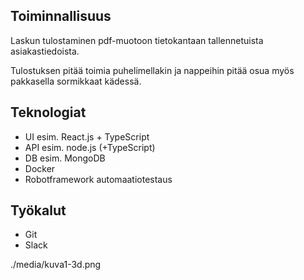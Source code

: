 ## Toiminnallisuus

Laskun tulostaminen pdf-muotoon tietokantaan tallennetuista asiakastiedoista. 

Tulostuksen pitää toimia puhelimellakin ja nappeihin pitää osua myös pakkasella sormikkaat kädessä. 

## Teknologiat 
* UI esim. React.js + TypeScript 
* API esim. node.js (+TypeScript) 
* DB esim. MongoDB 
* Docker 
* Robotframework automaatiotestaus 

## Työkalut 
* Git 
* Slack

./media/kuva1-3d.png
